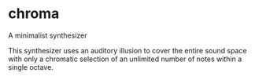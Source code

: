 # chroma
A minimalist synthesizer

This synthesizer uses an auditory illusion to cover the entire sound space with only a chromatic selection of an unlimited number of notes within a single octave.
